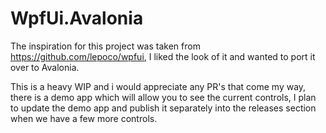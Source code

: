 # WpfUi.Avalonia

The inspiration for this project was taken from https://github.com/lepoco/wpfui, I liked the look of it and wanted to
port it over to Avalonia.

This is a heavy WIP and i would appreciate any PR's that come my way, there is a demo app which will allow you to see
the current controls, I plan to update the demo app and publish it separately into the releases section when we have a
few more controls. 